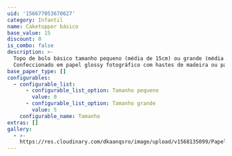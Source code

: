 ```yaml
---
uid: '156677053670627'
category: Infantil
name: Caketopper básico
base_value: 15
discount: 0
is_combo: false
description: >-
  Topo de bolo básico tamanho pequeno (média de 15cm) ou grande (média de 22cm).
  Confeccionado em papel glossy fotográfico com hastes de madeira ou papel.
base_paper_type: []
configurables:
  - configurable_list:
      - configurable_list_option: Tamanho pequeno
        value: 0
      - configurable_list_option: Tamanho grande
        value: 5
    configurable_name: Tamanho
extras: []
gallery:
  - >-
    https://res.cloudinary.com/dkaanqsro/image/upload/v1568135099/Papelaria%20infantil/Topo_simples_1_lb0msw.jpg
---
```


